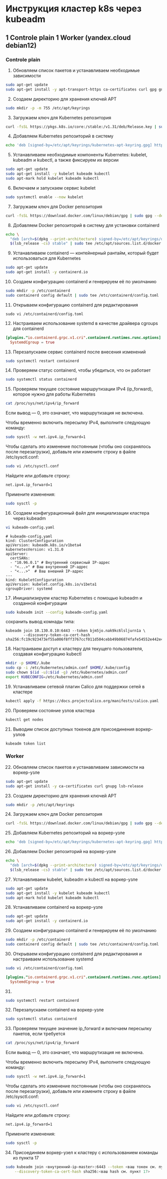 # Инструкция кластер k8s через kubeadm

## 1 Controle plain 1 Worker (yandex.cloud debian12)

### Controle plain

1. Обновляем список пакетов и устанавливаем необходимые зависимости

```bash
sudo apt-get update
sudo apt-get install -y apt-transport-https ca-certificates curl gpg gnupg lsb-release
```

2. Создаем директорию для хранения ключей APT

```bash
sudo mkdir -p -m 755 /etc/apt/keyrings
```

3. Загружаем ключ для Kubernetes репозитория

```bash
curl -fsSL https://pkgs.k8s.io/core:/stable:/v1.31/deb/Release.key | sudo gpg --dearmor -o /etc/apt/keyrings/kubernetes-apt-keyring.gpg
```

4. Добавляем Kubernetes репозиторий в систему

```bash
echo 'deb [signed-by=/etc/apt/keyrings/kubernetes-apt-keyring.gpg] https://pkgs.k8s.io/core:/stable:/v1.31/deb/ /' | sudo tee /etc/apt/sources.list.d/kubernetes.list
```

5. Устанавливаем необходимые компоненты Kubernetes: kubelet, kubeadm и kubectl, а также фиксируем их версии

```bash
sudo apt-get update
sudo apt-get install -y kubelet kubeadm kubectl
sudo apt-mark hold kubelet kubeadm kubectl
```

6. Включаем и запускаем сервис kubelet

```bash
sudo systemctl enable --now kubelet
```

7. Загружаем ключ для Docker репозитория

```bash
curl -fsSL https://download.docker.com/linux/debian/gpg | sudo gpg --dearmor -o /etc/apt/keyrings/docker.gpg
```

8. Добавляем Docker репозиторий в систему для установки containerd

```bash
echo \
  "deb [arch=$(dpkg --print-architecture) signed-by=/etc/apt/keyrings/docker.gpg] https://download.docker.com/linux/debian \
  $(lsb_release -cs) stable" | sudo tee /etc/apt/sources.list.d/docker.list > /dev/null
```

9. Устанавливаем containerd — контейнерный рантайм, который будет использоваться для Kubernetes

```bash
sudo apt-get update
sudo apt-get install -y containerd.io
```

10. Создаем конфигурацию containerd и генерируем её по умолчанию

```bash
sudo mkdir -p /etc/containerd
sudo containerd config default | sudo tee /etc/containerd/config.toml
```

11. Открываем конфигурацию containerd для редактирования

```
sudo vi /etc/containerd/config.toml
```

12. Настраиваем использование systemd в качестве драйвера cgroups для containerd

```toml
[plugins."io.containerd.grpc.v1.cri".containerd.runtimes.runc.options]
  SystemdCgroup = true
```

13. Перезапускаем сервис containerd после внесения изменений

```bash
sudo systemctl restart containerd
```

14. Проверяем статус containerd, чтобы убедиться, что он работает

```bash
sudo systemctl status containerd
```

15. Проверяем текущее состояние маршрутизации IPv4 (ip_forward), которое нужно для работы Kubernetes

```bash
cat /proc/sys/net/ipv4/ip_forward
```

Если вывод — 0, это означает, что маршрутизация не включена.

Чтобы временно включить пересылку IPv4, выполните следующую команду:

```bash
sudo sysctl -w net.ipv4.ip_forward=1
```
Чтобы сделать это изменение постоянным (чтобы оно сохранялось после перезагрузки), добавьте или измените строку в файле /etc/sysctl.conf:

```bash
sudo vi /etc/sysctl.conf
```

Найдите или добавьте строку:

```bash
net.ipv4.ip_forward=1
```
Примените изменения:

```bash
sudo sysctl -p
```

16. Создаем конфигурационный файл для инициализации кластера через kubeadm

```bash
vi kubeadm-config.yaml
```

```
# kubeadm-config.yaml
kind: ClusterConfiguration
apiVersion: kubeadm.k8s.io/v1beta4
kubernetesVersion: v1.31.0
apiServer:
  certSANs:
  - "10.96.0.1" # Внутренний сервисный IP-адрес
  - "<...>" # Ваш внутренний IP-адрес
  - "<...>"  # Ваш внешний IP-адрес
---
kind: KubeletConfiguration
apiVersion: kubelet.config.k8s.io/v1beta1
cgroupDriver: systemd
```

17. Инициализируем кластер Kubernetes с помощью kubeadm и созданной конфигурации

```bash
sudo kubeadm init --config kubeadm-config.yaml
```

сохранить вывод комнады типа: 

```
kubeadm join 10.130.0.10:6443 --token bjm5jo.nak9kc6lsljurn1a \
        --discovery-token-ca-cert-hash sha256:fc19c923473ef55a006f8ff3767ccf011d504cebb49b06874fafe54552e442e4
```

18. Настраиваем доступ к кластеру для текущего пользователя, создавая конфигурацию kubectl

```bash
mkdir -p $HOME/.kube
sudo cp -i /etc/kubernetes/admin.conf $HOME/.kube/config
sudo chown $(id -u):$(id -g) /etc/kubernetes/admin.conf
export KUBECONFIG=/etc/kubernetes/admin.conf
```

19. Устанавливаем сетевой плагин Calico для поддержки сетей в кластере

```bash
kubectl apply -f https://docs.projectcalico.org/manifests/calico.yaml
```

20. Проверяем состояние узлов кластера

```bash
kubectl get nodes
```

21. Выводим список доступных токенов для присоединения воркер-узлов

```bash
kubeadm token list
```

### Worker

22. Обновляем список пакетов и устанавливаем зависимости на воркер-узле

```bash
sudo apt-get update
sudo apt-get install -y ca-certificates curl gnupg lsb-release
```

23. Создаем директорию для хранения ключей APT

```bash
sudo mkdir -p /etc/apt/keyrings
```

24. Загружаем ключ для Docker репозитория

```bash
curl -fsSL https://download.docker.com/linux/debian/gpg | sudo gpg --dearmor -o /etc/apt/keyrings/docker.gpg
```

25. Добавляем Kubernetes репозиторий на воркер-узле

```bash
echo 'deb [signed-by=/etc/apt/keyrings/kubernetes-apt-keyring.gpg] https://pkgs.k8s.io/core:/stable:/v1.31/deb/ /' | sudo tee /etc/apt/sources.list.d/kubernetes.list
```

26. Добавляем Docker репозиторий на воркер-узле

```bash
echo \
  "deb [arch=$(dpkg --print-architecture) signed-by=/etc/apt/keyrings/docker.gpg] https://download.docker.com/linux/debian \
  $(lsb_release -cs) stable" | sudo tee /etc/apt/sources.list.d/docker.list > /dev/null
```

27. Устанавливаем kubelet, kubeadm и kubectl на воркер-узле

```bash
sudo apt-get update
sudo apt-get install -y kubelet kubeadm kubectl
sudo apt-mark hold kubelet kubeadm kubectl
```

28. Устанавливаем containerd на воркер-узле

```bash
sudo apt-get update
sudo apt-get install -y containerd.io
```

29. Создаем конфигурацию containerd и генерируем её по умолчанию

```bash
sudo mkdir -p /etc/containerd
sudo containerd config default | sudo tee /etc/containerd/config.toml
```

30. Открываем конфигурацию containerd для редактирования и настраиваем использование systemd

```bash
sudo vi /etc/containerd/config.toml
```

```toml
[plugins."io.containerd.grpc.v1.cri".containerd.runtimes.runc.options]
  SystemdCgroup = true
```

31. 

```bash
sudo systemctl restart containerd
```

32. Перезапускаем containerd на воркер-узле

```bash
sudo systemctl status containerd
```

33. Проверяем текущее значение ip_forward и включаем пересылку пакетов, если требуется

```bash
cat /proc/sys/net/ipv4/ip_forward
```

Если вывод — 0, это означает, что маршрутизация не включена.

Чтобы временно включить пересылку IPv4, выполните следующую команду:

```bash
sudo sysctl -w net.ipv4.ip_forward=1
```
Чтобы сделать это изменение постоянным (чтобы оно сохранялось после перезагрузки), добавьте или измените строку в файле /etc/sysctl.conf:

```bash
sudo vi /etc/sysctl.conf
```

Найдите или добавьте строку:

```bash
net.ipv4.ip_forward=1
```
Примените изменения:

```bash
sudo sysctl -p
```

34. Присоединяем воркер-узел к кластеру с использованием команды из пункта 17

```bash
sudo kubeadm join <внутренний-ip-master>:6443 --token <ваш токен см. пункт 17> \
    --discovery-token-ca-cert-hash sha256:<ваш hash см. пункт 17>
```
